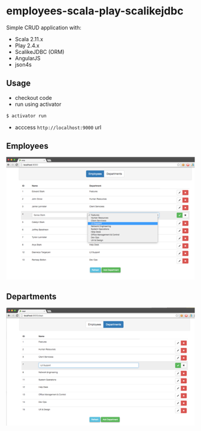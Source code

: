 employees-scala-play-scalikejdbc
================================

Simple CRUD application with: 
- Scala 2.11.x
- Play 2.4.x 
- ScalikeJDBC (ORM)
- AngularJS 
- json4s 

Usage
-----
- checkout code 
- run using activator 
```bash
$ activator run
```
- acccess <code>http://localhost:9000</code> url 

Employees 
---------
![Alt text](/sample1.png?raw=true "Sample page")

Departments
-----------
![Alt text](/sample2.png?raw=true "Sample page")
